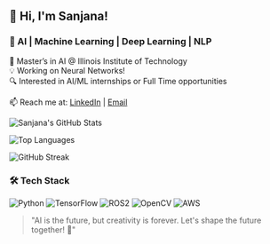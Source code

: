 ## 👋 Hi, I'm Sanjana!
### 🚀 AI | Machine Learning | Deep Learning | NLP 
🔬 Master’s in AI @ Illinois Institute of Technology  
💡 Working on Neural Networks!                                                                                                                                               
🔍 Interested in AI/ML internships or Full Time opportunities  

📫 Reach me at: [LinkedIn](https://www.linkedin.com/in/sanjanarayarala) | [Email](mailto:sanju.rayarala@gmail.com)

![Sanjana's GitHub Stats](https://github-readme-stats.vercel.app/api?username=sanjanarayarala&show_icons=true&theme=radical)

![Top Languages](https://github-readme-stats.vercel.app/api/top-langs/?username=sanjanarayarala&layout=compact&theme=tokyonight)

![GitHub Streak](https://github-readme-streak-stats.herokuapp.com/?user=sanjanarayarala&theme=dark)

### 🛠 Tech Stack
![Python](https://img.shields.io/badge/Python-3776AB?style=for-the-badge&logo=python&logoColor=white)
![TensorFlow](https://img.shields.io/badge/TensorFlow-FF6F00?style=for-the-badge&logo=tensorflow&logoColor=white)
![ROS2](https://img.shields.io/badge/ROS2-22314E?style=for-the-badge&logo=ros&logoColor=white)
![OpenCV](https://img.shields.io/badge/OpenCV-5C3EE8?style=for-the-badge&logo=opencv&logoColor=white)
![AWS](https://img.shields.io/badge/AWS-FF9900?style=for-the-badge&logo=amazon-aws&logoColor=white)

> "AI is the future, but creativity is forever. Let's shape the future together! 🚀"





